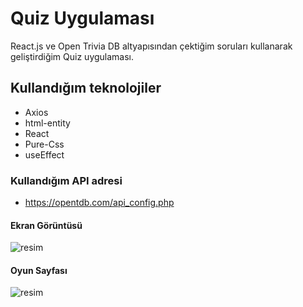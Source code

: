 # Quiz Uygulaması
React.js ve Open Trivia DB altyapısından çektiğim soruları kullanarak geliştirdiğim Quiz uygulaması.

## Kullandığım teknolojiler
* Axios
* html-entity
* React
* Pure-Css
* useEffect

### Kullandığım API adresi
* https://opentdb.com/api_config.php

#### Ekran Görüntüsü

![resim](https://user-images.githubusercontent.com/58819819/213862096-d75925fc-8afe-4b6a-aa3f-d2c86380bff5.png)

#### Oyun Sayfası
![resim](https://user-images.githubusercontent.com/58819819/213862108-91143ad1-1023-4f13-b1ee-43588ddb94aa.png)
